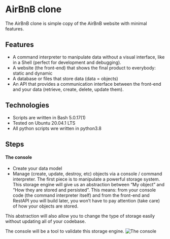 # AirBnB clone
The AirBnB clone is simple copy of the AirBnB website with minimal features.
## Features
- A command interpreter to manipulate data without a visual interface, like in a Shell (perfect for development and debugging).
- A website (the front-end) that shows the final product to everybody: static and dynamic
- A database or files that store data (data = objects)
- An API that provides a communication interface between the front-end and your data (retrieve, create, delete, update them).
## Technologies
- Scripts are written in Bash 5.0.17(1)
- Tested on Ubuntu 20.04.1 LTS
- All python scripts wre written in python3.8
## Steps
#### The console
- Create your data model
- Manage (create, update, destroy, etc) objects via a console / command interpreter.
The first piece is to manipulate a powerful storage system. This storage engine will give us an abstraction between “My object” and “How they are stored and persisted”. This means: from your console code (the command interpreter itself) and from the front-end and RestAPI you will build later, you won’t have to pay attention (take care) of how your objects are stored.

This abstraction will also allow you to change the type of storage easily without updating all of your codebase.

The console will be a tool to validate this storage engine.
![The console](https://res.cloudinary.com/christo/image/upload/v1689093140/console_tk6bbz.png)
